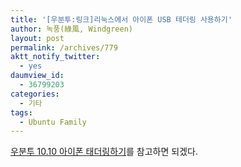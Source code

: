 ```yaml
---
title: '[우분투:링크]리눅스에서 아이폰 USB 테더링 사용하기'
author: 녹풍(綠風, Windgreen)
layout: post
permalink: /archives/779
aktt_notify_twitter:
  - yes
daumview_id:
  - 36799203
categories:
  - 기타
tags:
  - Ubuntu Family
---
```

[우분투 10.10 아이폰 태더링하기][1]를 참고하면 되겠다.

 [1]: http://soooprmx.com/wp/archives/1673